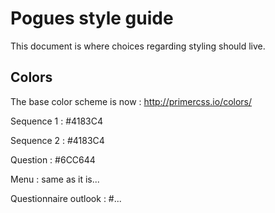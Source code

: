 # Pogues style guide

This document is where choices regarding styling should live.

## Colors

The base color scheme is now : http://primercss.io/colors/

Sequence 1 : #4183C4

Sequence 2 : #4183C4

Question : #6CC644

Menu : same as it is...

Questionnaire outlook : #...
